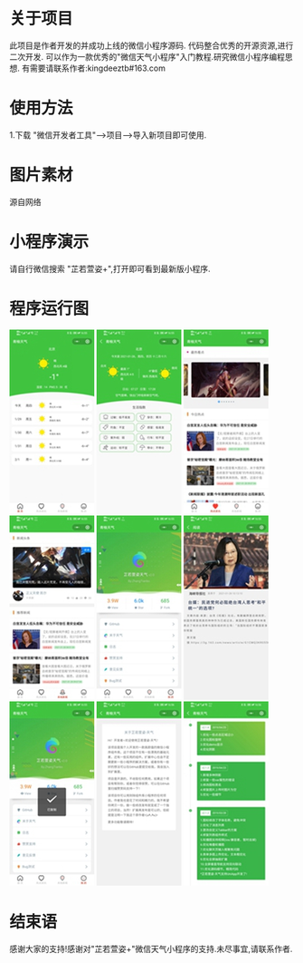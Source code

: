 # 关于项目
此项目是作者开发的并成功上线的微信小程序源码.
代码整合优秀的开源资源,进行二次开发.
可以作为一款优秀的"微信天气小程序"入门教程.研究微信小程序编程思想.
有需要请联系作者:kingdeeztb#163.com
# 使用方法
1.下载 "微信开发者工具"-->项目-->导入新项目即可使用.
# 图片素材
源自网络
# 小程序演示
请自行微信搜索 "芷若萱姿+",打开即可看到最新版小程序.
# 程序运行图
![image](https://github.com/kingdeeztb/weixin/blob/main/pic_temp/Screenshot_20210128_165515_com.tencent.mm.jpg)
![image](https://github.com/kingdeeztb/weixin/blob/main/pic_temp/Screenshot_20210128_165519_com.tencent.mm.jpg)
![image](https://github.com/kingdeeztb/weixin/blob/main/pic_temp/Screenshot_20210128_165523_com.tencent.mm.jpg)
![image](https://github.com/kingdeeztb/weixin/blob/main/pic_temp/Screenshot_20210128_165530_com.tencent.mm.jpg)
![image](https://github.com/kingdeeztb/weixin/blob/main/pic_temp/Screenshot_20210128_165533_com.tencent.mm.jpg)
![image](https://github.com/kingdeeztb/weixin/blob/main/pic_temp/Screenshot_20210128_165543_com.tencent.mm.jpg)
![image](https://github.com/kingdeeztb/weixin/blob/main/pic_temp/Screenshot_20210128_165559_com.tencent.mm.jpg)
![image](https://github.com/kingdeeztb/weixin/blob/main/pic_temp/Screenshot_20210128_165603_com.tencent.mm.jpg)
![image](https://github.com/kingdeeztb/weixin/blob/main/pic_temp/Screenshot_20210128_165606_com.tencent.mm.jpg)
# 结束语
感谢大家的支持!感谢对"芷若萱姿+"微信天气小程序的支持.未尽事宜,请联系作者.

